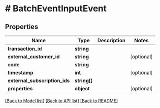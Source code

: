 # # BatchEventInputEvent

## Properties

Name | Type | Description | Notes
------------ | ------------- | ------------- | -------------
**transaction_id** | **string** |  |
**external_customer_id** | **string** |  | [optional]
**code** | **string** |  |
**timestamp** | **int** |  | [optional]
**external_subscription_ids** | **string[]** |  |
**properties** | **object** |  | [optional]

[[Back to Model list]](../../README.md#models) [[Back to API list]](../../README.md#endpoints) [[Back to README]](../../README.md)
